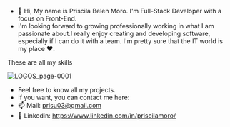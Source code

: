 - 👋 Hi, My name is Priscila Belen Moro. I'm Full-Stack Developer with a focus on Front-End. 
- I'm looking forward to growing professionally working in what I am passionate about.I really enjoy creating and developing software, especially if I can do it with a team. I'm pretty sure that the IT world is my place ♥.

<!---
PriMoro/PriMoro is a ✨ special ✨ repository because its `README.md` (this file) appears on your GitHub profile.
You can click the Preview link to take a look at your changes.
--->
These are all my skills


![LOGOS_page-0001](https://user-images.githubusercontent.com/86128822/167325914-967bfab8-4eb5-497d-8ec2-c32096f94c76.jpg)


- Feel free to know all my projects.
- If you want, you can contact me here:
- 📫 Mail: prisu03@gmail.com
- 👀 Linkedin: https://www.linkedin.com/in/priscilamoro/
